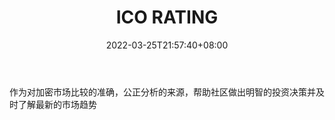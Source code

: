 ﻿---
weight: 
title: "ICO RATING"
description: "作为对加密市场比较的准确，公正分析的来源，帮助社区做出明智的投资决策并及时了解最新的市场趋势"
date: 2022-03-25T21:57:40+08:00
lastmod: 2022-03-25T16:45:40+08:00
draft: false
authors: ["Metabd"]
featuredImage: "ico-rating.jpg"
link: ""
tags: ["数据收集","ICO RATING"]
categories: ["navigation"]
navigation: ["数据收集"]
lightgallery: true
toc: true
pinned: false
recommend: false
recommend1: false
---
作为对加密市场比较的准确，公正分析的来源，帮助社区做出明智的投资决策并及时了解最新的市场趋势
